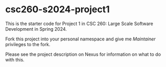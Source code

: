 # csc260-s2024-project1

This is the starter code for Project 1 in CSC 260: Large Scale
Software Development in Spring 2024.

Fork this project into your personal namespace and give me
*Maintainer* privileges to the fork.

Please see the project description on Nexus for information on what to
do with this.

